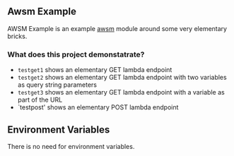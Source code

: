 ## Awsm Example
AWSM Example is an example [awsm](https://github.com/awsm-org/awsm) module around some very elementary bricks.

### What does this project demonstatrate?
* `testget1` shows an elementary GET lambda endpoint
* `testget2` shows an elementary GET lambda endpoint with two variables as query string parameters
* `testget3` shows an elementary GET lambda endpoint with a variable as part of the URL
* `testpost' shows an elementary POST lambda endpoint

## Environment Variables
There is no need for environment variables.


